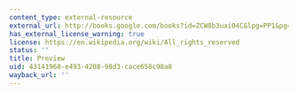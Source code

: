 ```yaml
---
content_type: external-resource
external_url: http://books.google.com/books?id=ZCW8b3uai04C&lpg=PP1&pg=PT75#v=onepage&q=&f=false
has_external_license_warning: true
license: https://en.wikipedia.org/wiki/All_rights_reserved
status: ''
title: Preview
uid: 43141968-e493-4208-98d3-cace658c98a8
wayback_url: ''
---
```

